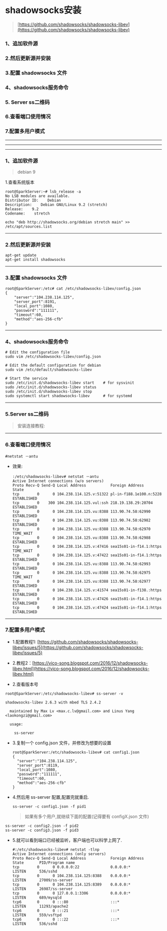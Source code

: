 # shadowsocks安装

> [https://github.com/shadowsocks/shadowsocks-libev](https://github.com/shadowsocks/shadowsocks-libev)

### 1、追加软件源

### 2.然后更新源并安装

### 3.配置 shadowsocks 文件

### 4、shadowsocks服务命令

### 5. Server ss二维码

### 6.查看端口使用情况

### 7.配置多用户模式

---

---

---

### 1、追加软件源

> debian 9

1.查看系统版本

```
root@SparkServer:~# lsb_release -a
No LSB modules are available.
Distributor ID:    Debian
Description:    Debian GNU/Linux 9.2 (stretch)
Release:    9.2
Codename:    stretch
```

```
echo "deb http://shadowsocks.org/debian stretch main" >> /etc/apt/sources.list
```

---

### 2.然后更新源并安装

```
apt-get update
apt-get install shadowsocks
```

---

### 3.配置 shadowsocks 文件

```
root@SparkServer:/etc# cat /etc/shadowsocks-libev/config.json
{
    "server":"104.238.114.125",
    "server_port":8191,
    "local_port":1080,
    "password":"111111",
    "timeout":60,
    "method":"aes-256-cfb"
}
```

---

### 4、shadowsocks服务命令

```
# Edit the configuration file
sudo vim /etc/shadowsocks-libev/config.json

# Edit the default configuration for debian
sudo vim /etc/default/shadowsocks-libev

# Start the service
sudo /etc/init.d/shadowsocks-libev start    # for sysvinit
sudo /etc/init.d/shadowsocks-libev status
sudo /etc/init.d/shadowsocks-libev stop
sudo systemctl start shadowsocks-libev      # for systemd
```

---

### 5.Server ss二维码

> 安装连接教程:

---

### 6.查看端口使用情况

```
#netstat －antu
```

* 效果:
  ```
  :/etc/shadowsocks-libev# netstat －antu
  Active Internet connections (w/o servers)
  Proto Recv-Q Send-Q Local Address           Foreign Address         State      
  tcp        0      0 104.238.114.125.v:51322 pl-in-f188.1e100.n:5228 ESTABLISHED
  tcp        0    300 104.238.114.125.vul:ssh 218.19.138.29:20704     ESTABLISHED
  tcp        0      0 104.238.114.125.vu:8388 113.90.74.58:62990      ESTABLISHED
  tcp        0      0 104.238.114.125.vu:8388 113.90.74.58:62982      ESTABLISHED
  tcp        0      0 104.238.114.125.vu:8388 113.90.74.58:62970      TIME_WAIT  
  tcp        0      0 104.238.114.125.vu:8388 113.90.74.58:62988      ESTABLISHED
  tcp        0      0 104.238.114.125.v:47416 sea15s01-in-f14.1:https TIME_WAIT  
  tcp        0      0 104.238.114.125.v:47422 sea15s01-in-f14.1:https ESTABLISHED
  tcp        0      0 104.238.114.125.vu:8388 113.90.74.58:62993      ESTABLISHED
  tcp        0      0 104.238.114.125.vu:8388 113.90.74.58:62975      TIME_WAIT  
  tcp        0      0 104.238.114.125.vu:8388 113.90.74.58:62977      ESTABLISHED
  tcp        0      0 104.238.114.125.v:41574 sea15s01-in-f138.:https ESTABLISHED
  tcp        0      0 104.238.114.125.v:47426 sea15s01-in-f14.1:https ESTABLISHED
  tcp        0      0 104.238.114.125.v:47424 sea15s01-in-f14.1:https ESTABLISHED
  ```

---

### 7.配置多用户模式

* 1.配置教程1: [https://github.com/shadowsocks/shadowsocks-libev/issues/5](https://github.com/shadowsocks/shadowsocks-libev/issues/5)
* 2.教程2：[https://vico-song.blogspot.com/2016/12/shadowsocks-libev.html](https://vico-song.blogspot.com/2016/12/shadowsocks-libev.html)

* 2.查看版本号

```
root@SparkServer:/etc/shadowsocks-libev# ss-server -v

shadowsocks-libev 2.6.3 with mbed TLS 2.4.2

  maintained by Max Lv <max.c.lv@gmail.com> and Linus Yang <laokongzi@gmail.com>

  usage:

    ss-server
```

* 3.复制一个 config.json 文件，并修改为想要的设置

  ```
  root@SparkServer:/etc/shadowsocks-libev# cat config1.json
  {
    "server":"104.238.114.125",
    "server_port":8119,
    "local_port":1080,
    "password":"111111",
    "timeout":60,
    "method":"aes-256-cfb"
  }
  ```

* 4.然后用 ss-server 配置,配置完就重启.

  ```
  ss-server -c config1.json -f pid1
  ```

  > 如果有多个用户,就继续下面的配置\(记得要有 configX.json 文件\)

```
ss-server -c config2.json -f pid2
ss-server -c config3.json -f pid3
```

* 5.就可以看到端口已经被监听，客户端也可以科学上网了.
  ```
  #:/etc/shadowsocks-libev# netstat -tlnp
  Active Internet connections (only servers)
  Proto Recv-Q Send-Q Local Address           Foreign Address         State       PID/Program name    
  tcp        0      0 0.0.0.0:22              0.0.0.0:*               LISTEN      536/sshd            
  tcp        0      0 104.238.114.125:8388    0.0.0.0:*               LISTEN      27009/ss-server     
  tcp        0      0 104.238.114.125:8389    0.0.0.0:*               LISTEN      26987/ss-server     
  tcp        0      0 127.0.0.1:3306          0.0.0.0:*               LISTEN      689/mysqld          
  tcp6       0      0 :::80                   :::*                    LISTEN      11293/apache2       
  tcp6       0      0 :::21                   :::*                    LISTEN      559/vsftpd          
  tcp6       0      0 :::22                   :::*                    LISTEN      536/sshd
  ```



